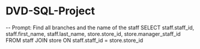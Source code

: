 # DVD-SQL-Project

-- Prompt: Find all branches and the name of the staff
SELECT staff.staff_id, staff.first_name, staff.last_name, store.store_id, store.manager_staff_id
FROM staff
JOIN store
ON staff.staff_id = store.store_id
